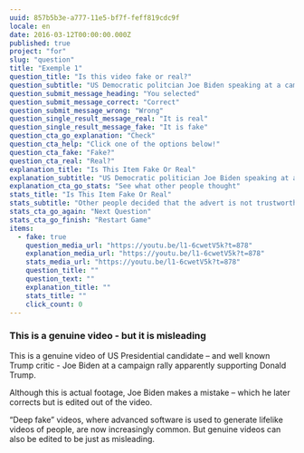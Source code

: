 ```yaml
---
uuid: 857b5b3e-a777-11e5-bf7f-feff819cdc9f
locale: en
date: 2016-03-12T00:00:00.000Z
published: true
project: "for"
slug: "question"
title: "Exemple 1"
question_title: "Is this video fake or real?"
question_subtitle: "US Democratic politcian Joe Biden speaking at a campaign rally"
question_submit_message_heading: "You selected"
question_submit_message_correct: "Correct"
question_submit_message_wrong: "Wrong"
question_single_result_message_real: "It is real"
question_single_result_message_fake: "It is fake"
question_cta_go_explanation: "Check"
question_cta_help: "Click one of the options below!"
question_cta_fake: "Fake?"
question_cta_real: "Real?"
explanation_title: "Is This Item Fake Or Real"
explanation_subtitle: "US Democratic politician Joe Biden speaking at a campaign rally"
explanation_cta_go_stats: "See what other people thought"
stats_title: "Is This Item Fake Or Real"
stats_subtitle: "Other people decided that the advert is not trustworthy"
stats_cta_go_again: "Next Question"
stats_cta_go_finish: "Restart Game"
items:
  - fake: true
    question_media_url: "https://youtu.be/l1-6cwetV5k?t=878"
    explanation_media_url: "https://youtu.be/l1-6cwetV5k?t=878"
    stats_media_url: "https://youtu.be/l1-6cwetV5k?t=878"
    question_title: ""
    question_text: ""
    explanation_title: ""
    stats_title: ""
    click_count: 0
---
```

### This is a genuine video - but it is misleading

This is a genuine video of US Presidential candidate – and well known Trump critic - Joe Biden at a campaign rally apparently supporting Donald Trump.

Although this is actual footage, Joe Biden makes a mistake – which he later corrects but is edited out of the video.

“Deep fake” videos, where advanced software is used to generate lifelike videos of people, are now increasingly common. But genuine videos can also be edited to be just as misleading.